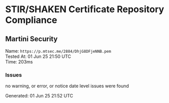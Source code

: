 # STIR/SHAKEN Certificate Repository Compliance

## Martini Security

Name: `https://p.mtsec.me/2884/DhjG8DFjeNNB.pem`\
Tested At: 01 Jun 25 21:50 UTC\
Time: 203ms

### Issues

no warning, or error, or notice date level issues were found

Generated: 01 Jun 25 21:52 UTC